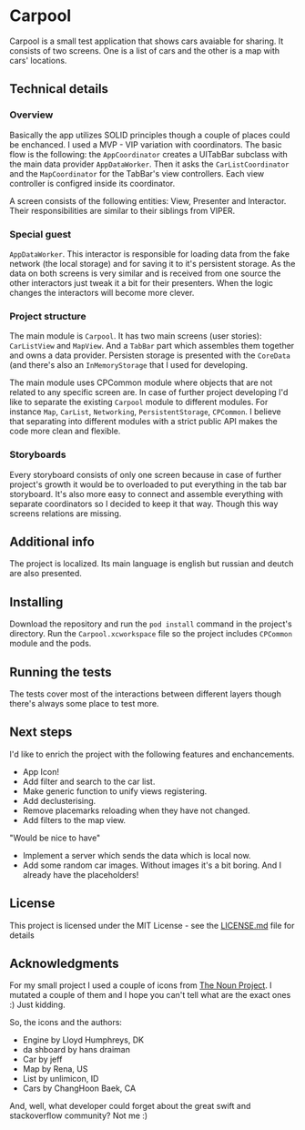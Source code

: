 # Carpool

Carpool is a small test application that shows cars avaiable for sharing. It consists of two screens. One is a list of cars and the other is a map with cars' locations.

## Technical details
### Overview
Basically the app utilizes SOLID principles though a couple of places could be enchanced. I used a MVP - VIP variation with coordinators. The basic flow is the following: the `AppCoordinator` creates a UITabBar subclass with the main data provider `AppDataWorker`. Then it asks the `CarListCoordinator` and the `MapCoordinator` for the TabBar's view controllers. Each view controller is configred inside its coordinator.

A screen consists of the following entities: View, Presenter and Interactor. Their responsibilities are similar to their siblings from VIPER.

### Special guest
`AppDataWorker`. This interactor is responsible for loading data from the fake network (the local storage) and for saving it to it's persistent storage. As the data on both screens is very similar and is received from one source the other interactors just tweak it a bit for their presenters. When the logic changes the interactors will become more clever.

### Project structure
The main module is `Carpool`. It has two main screens (user stories): `CarListView` and `MapView`. And a `TabBar` part which assembles them together and owns a data provider. Persisten storage is presented with the `CoreData` (and there's also an `InMemoryStorage` that I used for developing.

The main module uses CPCommon module where objects that are not related to any specific screen are. In case of further project developing I'd like to separate the existing `Carpool` module to different modules. For instance `Map`, `CarList`, `Networking`, `PersistentStorage`, `CPCommon`. I believe that separating into different modules with a strict public API makes the code more clean and flexible.

### Storyboards
Every storyboard consists of only one screen because in case of further project's growth it would be to overloaded to put everything in the tab bar storyboard. It's also more easy to connect and assemble everything with separate coordinators so I decided to keep it that way. Though this way screens relations are missing.

## Additional info
The project is localized. Its main language is english but russian and deutch are also presented.

## Installing
Download the repository and run the `pod install` command in the project's directory. Run the `Carpool.xcworkspace` file so the project includes `CPCommon` module and the pods. 

## Running the tests
The tests cover most of the interactions between different layers though there's always some place to test more. 

## Next steps
I'd like to enrich the project with the following features and enchancements. 
 - App Icon!
 - Add filter and search to the car list.
 - Make generic function to unify views registering.
 - Add declusterising.
 - Remove placemarks reloading when they have not changed.
 - Add filters to the map view.
 
"Would be nice to have"
 - Implement a server which sends the data which is local now.
 - Add some random car images. Without images it's a bit boring. And I already have the placeholders!

## License
This project is licensed under the MIT License - see the [LICENSE.md](LICENSE.md) file for details

## Acknowledgments
For my small project I used a couple of icons from [The Noun Project](https://thenounproject.com). I mutated a couple of them and I hope you can't tell what are the exact ones :) Just kidding.

So, the icons and the authors:
- Engine by Lloyd Humphreys, DK 
- da shboard by hans draiman 
- Car by jeff
- Map by Rena, US 
- List by unlimicon, ID 
- Cars by ChangHoon Baek, CA 

And, well, what developer could forget about the great swift and stackoverflow community? Not me :)

